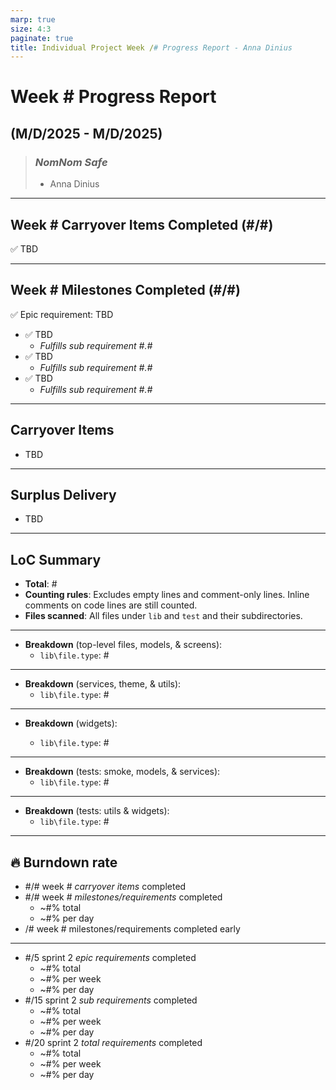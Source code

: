 ```yaml
---
marp: true
size: 4:3
paginate: true
title: Individual Project Week /# Progress Report - Anna Dinius
---
```


# Week # Progress Report

## (M/D/2025 - M/D/2025)

> ### _NomNom Safe_
>
> - Anna Dinius

---

## Week # Carryover Items Completed (#/#)

✅ TBD

---

## Week # Milestones Completed (#/#)

✅ Epic requirement: TBD

- ✅ TBD
  - _Fulfills sub requirement #.#_
- ✅ TBD
  - _Fulfills sub requirement #.#_
- ✅ TBD
  - _Fulfills sub requirement #.#_

---

## Carryover Items

- TBD

---

## Surplus Delivery

- TBD

---

## LoC Summary

- **Total**: #
- **Counting rules**: Excludes empty lines and comment-only lines. Inline comments on code lines are still counted.
- **Files scanned**: All files under `lib` and `test` and their subdirectories.

---

- **Breakdown** (top-level files, models, & screens):
  - `lib\file.type`: #

---

- **Breakdown** (services, theme, & utils):
  - `lib\file.type`: #

---

- **Breakdown** (widgets):

  - `lib\file.type`: #

---

- **Breakdown** (tests: smoke, models, & services):
  - `lib\file.type`: #

---

- **Breakdown** (tests: utils & widgets):
  - `lib\file.type`: #

---

## 🔥 Burndown rate

- #/# week # _carryover items_ completed
- #/# week # _milestones/requirements_ completed
  - ~#% total
  - ~#% per day
- /# week # milestones/requirements completed early

---

- #/5 sprint 2 _epic requirements_ completed
  - ~#% total
  - ~#% per week
  - ~#% per day
- #/15 sprint 2 _sub requirements_ completed
  - ~#% total
  - ~#% per week
  - ~#% per day
- #/20 sprint 2 _total requirements_ completed
  - ~#% total
  - ~#% per week
  - ~#% per day
